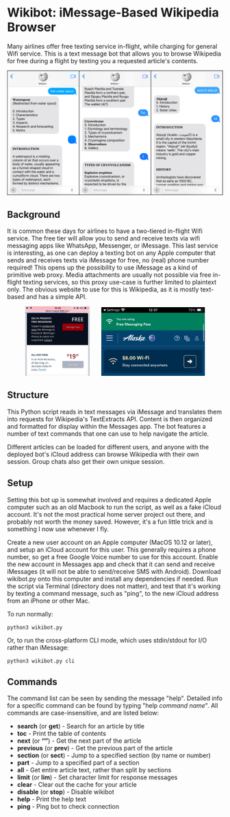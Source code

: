 # Wikibot: iMessage-Based Wikipedia Browser
Many airlines offer free texting service in-flight, while charging for general Wifi service. This is a text message bot that allows you to browse Wikipedia for free during a flight by texting you a requested article's contents.

![Screenshot](https://raw.githubusercontent.com/DylanGustafson/Wikibot/main/screenshots/wikibot.png)

## Background
It is common these days for airlines to have a two-tiered in-flight Wifi service. The free tier will allow you to send and receive texts via wifi messaging apps like WhatsApp, Messenger, or iMessage. This last service is interesting, as one can deploy a texting bot on any Apple computer that sends and receives texts via iMessage for free, no (real) phone number required! This opens up the possibility to use iMessage as a kind of primitive web proxy. Media attachments are usually not possible via free in-flight texting services, so this proxy use-case is further limited to plaintext only. The obvious website to use for this is Wikipedia, as it is mostly text-based and has a simple API.

<p align="center">
<img src="https://raw.githubusercontent.com/DylanGustafson/Wikibot/main/screenshots/delta.png" width=30% height=30% /> &nbsp;&nbsp;&nbsp;&nbsp;&nbsp; <img src="https://raw.githubusercontent.com/DylanGustafson/Wikibot/main/screenshots/alaska.png" width=48% height=48% />
</p>

## Structure
This Python script reads in text messages via iMessage and translates them into requests for Wikipedia's TextExtracts API. Content is then organized and formatted for display within the Messages app. The bot features a number of text commands that one can use to help navigate the article.

Different articles can be loaded for different users, and anyone with the deployed bot's iCloud address can browse Wikipedia with their own session. Group chats also get their own unique session.

## Setup
Setting this bot up is somewhat involved and requires a dedicated Apple computer such as an old Macbook to run the script, as well as a fake iCloud account. It's not the most practical home server project out there, and probably not worth the money saved. However, it's a fun little trick and is something I now use whenever I fly.

Create a new user account on an Apple computer (MacOS 10.12 or later), and setup an iCloud account for this user. This generally requires a phone number, so get a free Google Voice number to use for this account. Enable the new account in Messages app and check that it can send and receive iMessages (it will not be able to send/receive SMS with Android). Download wikibot.py onto this computer and install any dependencies if needed. Run the script via Terminal (directory does not matter), and test that it's working by texting a command message, such as "ping", to the new iCloud address from an iPhone or other Mac.

To run normally:
```console
python3 wikibot.py
```
Or, to run the cross-platform CLI mode, which uses stdin/stdout for I/O rather than iMessage:
```console
python3 wikibot.py cli
```

## Commands
The command list can be seen by sending the message "help". Detailed info for a specific command can be found by typing "help *command name*". All commands are case-insensitive, and are listed below:

* **search** (or **get**) - Search for an article by title
* **toc** - Print the table of contents
* **next** (or **“”**) - Get the next part of the article
* **previous** (or **prev**) - Get the previous part of the article
* **section** (or **sect**) - Jump to a specified section (by name or number)
* **part** - Jump to a specified part of a section
* **all** - Get entire article text, rather than split by sections
* **limit** (or **lim**) - Set character limit for response messages
* **clear** - Clear out the cache for your article
* **disable** (or **stop**) - Disable wikibot
* **help** - Print the help text
* **ping** - Ping bot to check connection
